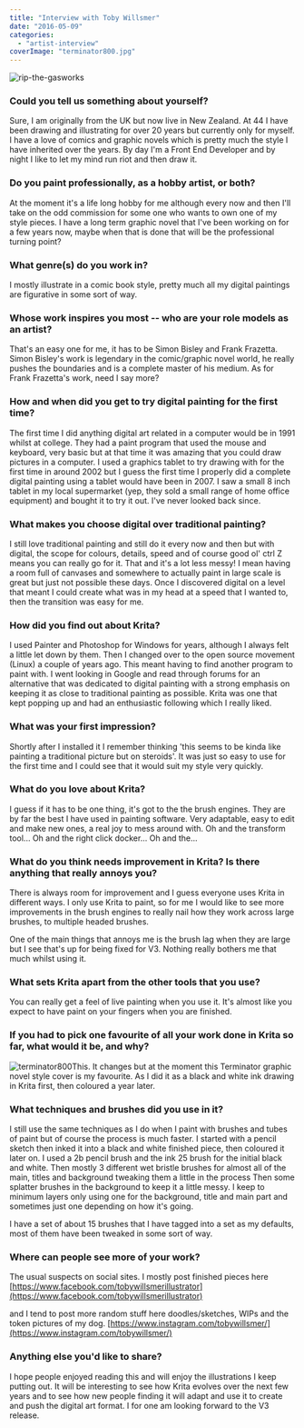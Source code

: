 ```yaml
---
title: "Interview with Toby Willsmer"
date: "2016-05-09"
categories: 
  - "artist-interview"
coverImage: "terminator800.jpg"
---
```


![rip-the-gasworks](images/rip-the-gasworks.jpg)

### Could you tell us something about yourself?

Sure, I am originally from the UK but now live in New Zealand. At 44 I have been drawing and illustrating for over 20 years but currently only for myself. I have a love of comics and graphic novels which is pretty much the style I have inherited over the years. By day I'm a Front End Developer and by night I like to let my mind run riot and then draw it.

### Do you paint professionally, as a hobby artist, or both?

At the moment it's a life long hobby for me although every now and then I'll take on the odd commission for some one who wants to own one of my style pieces. I have a long term graphic novel that I've been working on for a few years now, maybe when that is done that will be the professional turning point?

### What genre(s) do you work in?

I mostly illustrate in a comic book style, pretty much all my digital paintings are figurative in some sort of way.

### Whose work inspires you most -- who are your role models as an artist?

That's an easy one for me, it has to be Simon Bisley and Frank Frazetta. Simon Bisley's work is legendary in the comic/graphic novel world, he really pushes the boundaries and is a complete master of his medium. As for Frank Frazetta's work, need I say more?

### How and when did you get to try digital painting for the first time?

The first time I did anything digital art related in a computer would be in 1991 whilst at college. They had a paint program that used the mouse and keyboard, very basic but at that time it was amazing that you could draw pictures in a computer. I used a graphics tablet to try drawing with for the first time in around 2002 but I guess the first time I properly did a complete digital painting using a tablet would have been in 2007. I saw a small 8 inch tablet in my local supermarket (yep, they sold a small range of home office equipment) and bought it to try it out. I've never looked back since.

### What makes you choose digital over traditional painting?

I still love traditional painting and still do it every now and then but with digital, the scope for colours, details, speed and of course good ol' ctrl Z means you can really go for it. That and it's a lot less messy! I mean having a room full of canvases and somewhere to actually paint in large scale is great but just not possible these days. Once I discovered digital on a level that meant I could create what was in my head at a speed that I wanted to, then the transition was easy for me.

### How did you find out about Krita?

I used Painter and Photoshop for Windows for years, although I always felt a little let down by them. Then I changed over to the open source movement (Linux) a couple of years ago. This meant having to find another program to paint with. I went looking in Google and read through forums for an alternative that was dedicated to digital painting with a strong emphasis on keeping it as close to traditional painting as possible. Krita was one that kept popping up and had an enthusiastic following which I really liked.

### What was your first impression?

Shortly after I installed it I remember thinking 'this seems to be kinda like painting a traditional picture but on steroids'. It was just so easy to use for the first time and I could see that it would suit my style very quickly.

### What do you love about Krita?

I guess if it has to be one thing, it's got to the the brush engines. They are by far the best I have used in painting software. Very adaptable, easy to edit and make new ones, a real joy to mess around with. Oh and the transform tool... Oh and the right click docker... Oh and the...

### What do you think needs improvement in Krita? Is there anything that really annoys you?

There is always room for improvement and I guess everyone uses Krita in different ways. I only use Krita to paint, so for me I would like to see more improvements in the brush engines to really nail how they work across large brushes, to multiple headed brushes.

One of the main things that annoys me is the brush lag when they are large but I see that's up for being fixed for V3. Nothing really bothers me that much whilst using it.

### What sets Krita apart from the other tools that you use?

You can really get a feel of live painting when you use it. It's almost like you expect to have paint on your fingers when you are finished.

### If you had to pick one favourite of all your work done in Krita so far, what would it be, and why?

![terminator800](images/terminator800.jpg)This. It changes but at the moment this Terminator graphic novel style cover is my favourite. As I did it as a black and white ink drawing in Krita first, then coloured a year later.

### What techniques and brushes did you use in it?

I still use the same techniques as I do when I paint with brushes and tubes of paint but of course the process is much faster. I started with a pencil sketch then inked it into a black and white finished piece, then coloured it later on. I used a 2b pencil brush and the ink 25 brush for the initial black and white. Then mostly 3 different wet bristle brushes for almost all of the main, titles and background tweaking them a little in the process Then some splatter brushes in the background to keep it a little messy. I keep to minimum layers only using one for the background, title and main part and sometimes just one depending on how it's going.

I have a set of about 15 brushes that I have tagged into a set as my defaults, most of them have been tweaked in some sort of way.

### Where can people see more of your work?

The usual suspects on social sites. I mostly post finished pieces here [https://www.facebook.com/tobywillsmerillustrator](https://www.facebook.com/tobywillsmerillustrator)

and I tend to post more random stuff here doodles/sketches, WIPs and the token pictures of my dog. [https://www.instagram.com/tobywillsmer/](https://www.instagram.com/tobywillsmer/)

### Anything else you'd like to share?

I hope people enjoyed reading this and will enjoy the illustrations I keep putting out. It will be interesting to see how Krita evolves over the next few years and to see how new people finding it will adapt and use it to create and push the digital art format. I for one am looking forward to the V3 release.
